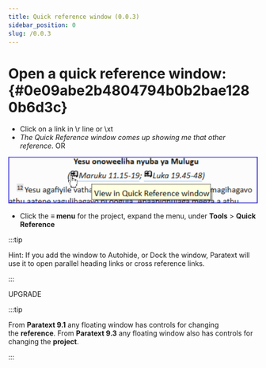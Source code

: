 ```yaml
---
title: Quick reference window (0.0.3)
sidebar_position: 0
slug: /0.0.3
---
```




# Open a quick reference window: {#0e09abe2b4804794b0b2bae1280b6d3c}

- Click on a link in \r line or \xt
- _The Quick Reference window comes up showing me that other reference_. OR

![](./2061603105.png)

- Click the **≡ menu** for the project, expand the menu, under **Tools** > **Quick Reference**

:::tip


Hint: If you add the window to Autohide, or Dock the window, Paratext will use it to open parallel heading links or cross reference links.


:::


UPGRADE


:::tip

From **Paratext 9.1** any floating window has controls for changing the **reference**. From **Paratext 9.3** any floating window also has controls for changing the **project**.

:::



